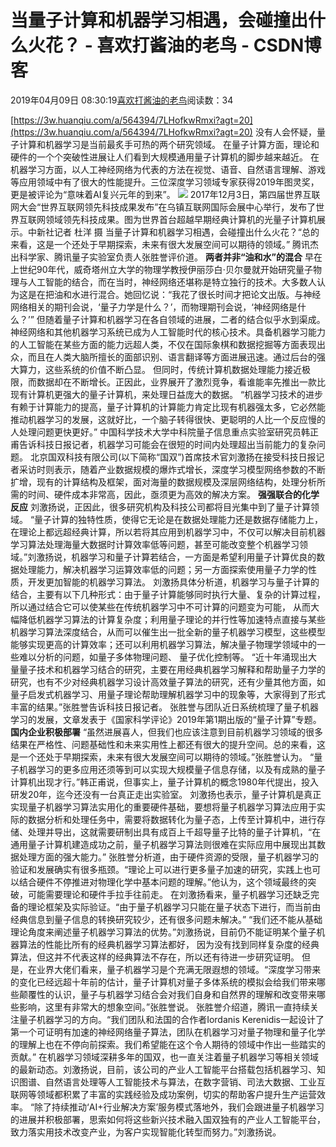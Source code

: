 
# 当量子计算和机器学习相遇，会碰撞出什么火花？ - 喜欢打酱油的老鸟 - CSDN博客


2019年04月09日 08:30:19[喜欢打酱油的老鸟](https://me.csdn.net/weixin_42137700)阅读数：34


[https://3w.huanqiu.com/a/564394/7LHofkwRmxi?agt=20](https://3w.huanqiu.com/a/564394/7LHofkwRmxi?agt=20)
没有人会怀疑，量子计算和机器学习是当前最炙手可热的两个研究领域。
在量子计算方面，理论和硬件的一个个突破性进展让人们看到大规模通用量子计算机的脚步越来越近。
在机器学习方面，以人工神经网络为代表的方法在视觉、语音、自然语言理解、游戏等应用领域中有了很大的性能提升。三位深度学习领域专家获得2019年图灵奖，更是被评论为“意味着AI复兴元年的到来”。
![](https://t1.huanqiu.cn/e05fbcacedd4ad717ca473fed72bb5d9.jpg)
2017年12月3日，第四届世界互联网大会“世界互联网领先科技成果发布”在乌镇互联网国际会展中心举行，发布了世界互联网领域领先科技成果。图为世界首台超越早期经典计算机的光量子计算机展示。中新社记者 杜洋 摄
当量子计算和机器学习相遇，会碰撞出什么火花？“总的来看，这是一个还处于早期探索，未来有很大发展空间可以期待的领域。” 腾讯杰出科学家、腾讯量子实验室负责人张胜誉评价道。
**两者并非“油和水”的混合**
早在上世纪90年代，威奇塔州立大学的物理学教授伊丽莎白⋅贝尔曼就开始研究量子物理与人工智能的结合，而在当时，神经网络还堪称是特立独行的技术。大多数人认为这是在把油和水进行混合。她回忆说：“我花了很长时间才把论文出版。与神经网络相关的期刊会说，‘量子力学是什么？’，而物理期刊会说，‘神经网络是什么？’”
但随着量子计算和机器学习在各自领域的进展，二者的结合似乎水到渠成。
神经网络和其他机器学习系统已成为人工智能时代的核心技术。具备机器学习能力的人工智能在某些方面的能力远超人类，不仅在国际象棋和数据挖掘等方面表现出众，而且在人类大脑所擅长的面部识别、语言翻译等方面进展迅速。通过后台的强大算力，这些系统的价值不断凸显。
但同时，传统计算机数据处理能力接近极限，而数据却在不断增长。正因此，业界展开了激烈竞争，看谁能率先推出一款比现有计算机更强大的量子计算机，来处理日益庞大的数据。
“机器学习技术的进步有赖于计算能力的提高，量子计算机的计算能力肯定比现有机器强太多，它必然能推动机器学习的发展，这就好比，一个脑子转得很快、更聪明的人比一个反应慢的人处理问题更快更好。” 中国科学技术大学中科院量子信息重点实验室研究员韩正甫告诉科技日报记者，机器学习可能会在很短的时间内处理超出当前能力的复杂问题。
北京国双科技有限公司(以下简称“国双”)首席技术官刘激扬在接受科技日报记者采访时则表示，随着产业数据规模的爆炸式增长，深度学习模型网络参数的不断扩增，现有的计算结构及框架，面对海量的数据规模及深层网络结构，处理分析所需的时间、硬件成本非常高，因此，亟须更为高效的解决方案。
**强强联合的化学反应**
刘激扬说，正因此，很多研究机构及科技公司都将目光集中到了量子计算领域。
“量子计算的独特性质，使得它无论是在数据处理能力还是数据存储能力上，在理论上都远超经典计算，所以若将其应用到机器学习中，不仅可以解决目前机器学习算法处理海量大数据时计算效率低等问题，甚至可能改变整个机器学习领域。”刘激扬说，机器学习和量子计算若结合，一方面是希望利用量子计算优良的数据处理能力，解决机器学习运算效率低的问题；另一方面探索使用量子力学的性质，开发更加智能的机器学习算法。
刘激扬具体分析道，机器学习与量子计算的结合，主要有以下几种形式：由于量子计算能够同时执行大量、复杂的计算过程，所以通过结合它可以使某些在传统机器学习中不可计算的问题变为可能， 从而大幅降低机器学习算法的计算复杂度；利用量子理论的并行性等加速特点直接与某些机器学习算法深度结合，从而可以催生出一批全新的量子机器学习模型，这些模型能够实现更高的计算效率；还可以利用机器学习算法，解决量子物理学领域中的一些难以分析的问题，如量子多体物理问题、 量子优化控制等。
“近十年涌现出大量量子技术和机器学习结合的研究，主要在用经典机器学习解释和帮助量子力学的研究，也有不少对经典机器学习设计高效量子算法的研究，还有少量其他方面，如量子启发式机器学习、用量子理论帮助理解机器学习中的现象等，大家得到了形式丰富的结果。”张胜誉告诉科技日报记者。
张胜誉与团队近日系统梳理了量子机器学习的发展，文章发表于《国家科学评论》2019年第1期出版的“量子计算”专题。
**国内企业积极部署**
“虽然进展喜人，但我们也应该注意到目前机器学习领域的很多结果在严格性、问题基础性和未来实用性上都还有很大的提升空间。总的来看，这是一个还处于早期探索，未来有很大发展空间可以期待的领域。”张胜誉认为。
“量子机器学习的更多应用还须等到可以实现大规模量子信息存储，以及有成熟的量子计算机出现才行。”韩正甫说，但事实上，量子计算机的概念1980年代提出，投入研发20年，迄今还没有一台真正走出实验室。
刘激扬也表示，量子计算机是真正实现量子机器学习算法实用化的重要硬件基础，要想将量子机器学习算法应用于实际的数据分析和处理任务中，需要将数据转化为量子态，上传至计算机中，进行存储、处理并导出，这就需要研制出具有成百上千超导量子比特的量子计算机，“在通用量子计算机建造成功之前，量子机器学习算法则很难在实际应用中展现出其数据处理方面的强大能力。”
张胜誉分析道，由于硬件资源的受限，量子机器学习的验证和发展确实有很多瓶颈。“理论上可以进行更多量子加速的研究，实践上也可以结合硬件不停推进对物理化学中基本问题的理解。”他认为，这个领域最终的突破，可能需要理论和硬件手拉手往前走。
在刘激扬看来，量子机器学习还缺乏完备的理论框架及实际验证。“由于量子机器学习只能在量子状态下进行，而当前由经典信息到量子信息的转换研究较少，还有很多问题未解决。”
“我们还不能从基础理论角度来阐述量子机器学习算法的优势。”刘激扬说，目前仍不能证明某个量子机器算法的性能比所有的经典机器学习算法都好， 因为没有找到同样复杂度的经典算法，但这并不代表这样的经典算法不存在，所以还有待进一步研究证明。
但是，在业界大佬们看来，量子机器学习是个充满无限遐想的领域。“深度学习带来的变化已经远超十年前的估计，量子计算机对量子多体系统的模拟会给我们带来哪些颠覆性的认识，量子与机器学习结合会对我们自身和自然界的理解和改变带来哪些影响，这里有非常大的想象空间。”张胜誉说。
张胜誉介绍道，腾讯一直持续关注量子机器学习的方向。“我们团队和法国的合作者Iordanis Kerenidis一起设计了第一个可证明有加速的神经网络量子算法，团队在机器学习对量子物理和量子化学的理解上也在不停向前探索。我们希望能在这个令人期待的领域中作出一些踏实的贡献。”
在机器学习领域深耕多年的国双，也一直关注着量子机器学习等相关领域的最新动态。刘激扬说，目前，该公司的产业人工智能平台搭载包括机器学习、知识图谱、自然语言处理等人工智能技术与算法，在数字营销、司法大数据、工业互联网等领域都积累了丰富的实践经验及成功案例，切实的帮助客户提升生产运营效率。
“除了持续推动‘AI+行业解决方案’服务模式落地外，我们会跟进量子机器学习的进展并积极部署，思索如何将这些新兴技术融入国双独有的产业人工智能平台，致力落实用技术改变产业，为客户实现智能化转型而努力。”刘激扬说。

